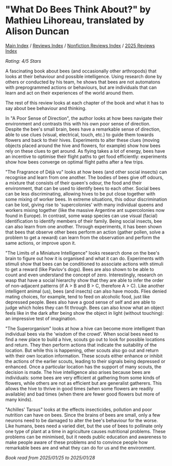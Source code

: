 # "What Do Bees Think About?" by Mathieu Lihoreau, translated by Alison Duncan

[Main Index](../../../README.md) / [Reviews Index](../../README.md) / [Nonfiction Reviews Index](../README.md) / [2025 Reviews Index](README.md)

*Rating: 4/5 Stars*

A fascinating book about bees (and occasionally other arthropods) that looks at their behaviour and possible intelligence. Using research done by others or conducted by his team, he shows that bees are not automatons with preprogrammed actions or behaviours, but are individuals that can learn and act on their experiences of the world around them.

The rest of this review looks at each chapter of the book and what it has to say about bee behaviour and thinking.

In "A Poor Sense of Direction", the author looks at how bees navigate their environment and contrasts this with his own poor sense of direction. Despite the bee's small brain, bees have a remarkable sense of direction, able to use clues (visual, electrical, touch, etc.) to guide them towards flowers and back to their hives. Experiments to alter these clues (moving objects placed around the hive and flowers, for example) show how bees rely on these clues to get around. As flying takes a lot of energy, bees have an incentive to optimise their flight paths to get food efficiently: experiments show how bees converge on optimal flight paths after a few trips.

"The Fragrance of Déjà vu" looks at how bees (and other social insects) can recognise and learn from one another. The bodies of bees give off odours, a mixture that consists of their queen's odour, the food and their environment, that can be used to identify bees to each other. Social bees can be less discriminating, allowing hives to be put close together with some mixing of worker bees. In extreme situations, this odour discrimination can be lost, giving rise to 'supercolonies' with many individual queens and workers mixing together (like the massive Argentine ant supercolonies now found in Europe). In contrast, some wasp species can use visual (facial) identification to identify members of their family. Being social insects, bee can also learn from one another. Through experiments, it has been shown that bees that observe other bees perform an action (gather pollen, solve a problem to get a reward) can learn from the observation and perform the same actions, or improve upon it.

"The Limits of a Miniature Intelligence" looks research done on the bee's brain to figure out how it is organised and what it can do. Experiments with stimuli show that bees can be conditioned to associate actions with stimuli to get a reward (like Pavlov's dogs). Bees are also shown to be able to count and even understand the concept of zero. Interestingly, research on wasp that have a social hierarchy show that they are able to infer the order of non-adjacent patterns (if A > B and B > C, therefore A > C). Like another intelligent animal (us), bees (and insects) can also have moods. Flies denied mating choices, for example, tend to feed on alcoholic food, just like depressed people. Bees also have a good sense of self and are able to judge which holes they can fit through. Bees can also know what an object feels like in the dark after being show the object in light (without touching): an impressive test of imagination.

"The Superorganism" looks at how a hive can become more intelligent than individual bees via the 'wisdom of the crowd'. When social bees need to find a new place to build a hive, scouts go out to look for possible locations and return. They then perform actions that indicate the suitability of the location. But while this is happening, other scouts also go out and return with their own location information. These scouts either enhance or inhibit the actions of the earlier scouts, leading to their signals being depressed or enhanced. Once a particular location has the support of many scouts, the decision is made.  The hive intelligence also arises because bees are individuals: some bees are very efficient at gathering from some kinds of flowers, while others are not as efficient but are generalist gatherers. This allows the hive to thrive in good times (when some flowers are readily available) and bad times (when there are fewer good flowers but more of many kinds).

"Achilles' Tarsus" looks at the effects insecticides, pollution and poor nutrition can have on bees. Since the brains of bees are small, only a few neurons need to be damaged to alter the bee's behaviour for the worse. Like humans, bees need a varied diet, but the use of bees to pollinate only one type of plant at a time in agriculture causes nutritional problems. These problems can be minimised, but it needs public education and awareness to make people aware of these problems and to convince people how remarkable bees are and what they can do for us and the environment.

*Book read from 2025/01/25 to 2025/01/28*
